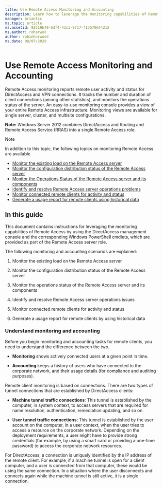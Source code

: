 ```yaml
---
title: Use Remote Access Monitoring and Accounting
description: Learn how to leverage the monitoring capabilities of Remote Access by using the DirectAccess management console and the corresponding Windows PowerShell cmdlets.
manager: brianlic
ms.topic: article
ms.assetid: 92519b49-0df4-43c1-9717-f13570644212
ms.author: roharwoo
author: robinharwood
ms.date: 08/07/2020
---
```

# Use Remote Access Monitoring and Accounting

>

Remote Access monitoring reports remote user activity and status for DirectAccess and VPN connections. It tracks the number and duration of client connections (among other statistics), and monitors the operations status of the server. An easy-to-use monitoring console provides a view of your entire Remote Access infrastructure. Monitoring views are available for single server, cluster, and multisite configurations.

**Note:** Windows Server 2012 combines DirectAccess and Routing and Remote Access Service (RRAS) into a single Remote Access role.

> [!NOTE]
> In addition to this topic, the following topics on monitoring Remote Access are available.
>
> -   [Monitor the existing load on the Remote Access server](Monitor-the-existing-load-on-the-Remote-Access-server.md)
> -   [Monitor the configuration distribution status of the Remote Access server](Monitor-the-configuration-distribution-status-of-the-Remote-Access-server.md)
> -   [Monitor the Operations Status of the Remote Access server and its components](Monitor-the-operations-status-of-the-Remote-Access-server-and-its-components.md)
> -   [Identify and resolve Remote Access server operations problems](Identify-and-resolve-Remote-Access-server-operations-problems.md)
> -   [Monitor connected remote clients for activity and status](Monitor-connected-remote-clients-for-activity-and-status.md)
> -   [Generate a usage report for remote clients using historical data](Generate-a-usage-report-for-remote-clients-using-historical-data.md)

## In this guide
This document contains instructions for leveraging the monitoring capabilities of Remote Access by using the DirectAccess management console and the corresponding Windows PowerShell cmdlets, which are provided as part of the Remote Access server role.

The following monitoring and accounting scenarios are explained:

1.  Monitor the existing load on the Remote Access server

2.  Monitor the configuration distribution status of the Remote Access server

3.  Monitor the operations status of the Remote Access server and its components

4.  Identify and resolve Remote Access server operations issues

5.  Monitor connected remote clients for activity and status

6.  Generate a usage report for remote clients by using historical data

### Understand monitoring and accounting
Before you begin monitoring and accounting tasks for remote clients, you need to understand the difference between the two.

-   **Monitoring** shows actively connected users at a given point in time.

-   **Accounting** keeps a history of users who have connected to the corporate network, and their usage details (for compliance and auditing purposes).

Remote client monitoring is based on connections. There are two types of tunnel connections that are established by DirectAccess clients:

-   **Machine tunnel traffic connections**: This tunnel is established by the computer, in system context, to access servers that are required for name resolution, authentication, remediation updating, and so on.

-   **User tunnel traffic connections**: This tunnel is established by the user account on the computer, in a user context, when the user tries to access a resource on the corporate network. Depending on the deployment requirements, a user might have to provide strong credentials (for example, by using a smart card or providing a one-time password) to access the corporate network resources.

For DirectAccess, a connection is uniquely identified by the IP address of the remote client. For example, if a machine tunnel is open for a client computer, and a user is connected from that computer, these would be using the same connection. In a situation where the user disconnects and connects again while the machine tunnel is still active, it is a single connection.



